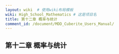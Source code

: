 ```yaml
---
layout: wiki  # 使用wiki布局模板
wiki: High_School_Mathematics # 这是项目名
title: 第十二章 概率与统计
comment_id: /document/MDD_Cuberite_Users_Manual/
---
```

## 第十二章 概率与统计
